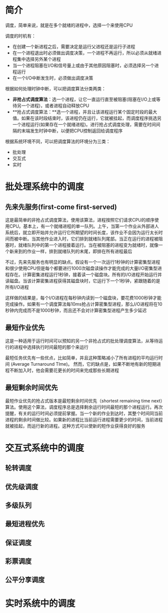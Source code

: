 # 简介

调度，简单来说，就是在多个就绪的进程中，选择一个来使用CPU

调度的时机有：

* 在创建一个新进程之后，需要决定是运行父进程还是运行子进程
* 在一个进程退出时必须做出调度决策，一个进程不再运行，所以必须从就绪进程集中选择另外某个进程
* 当一个进程阻塞在I/O和信号量上或由于其他原因阻塞时，必须选择另一个进程运行
* 在一个I/O中断发生时，必须做出调度决策

根据如何处理时钟中断，可以把调度算法分类两类：

* **非抢占式调度算法**：选一个进程，让它一直运行直至被阻塞(阻塞在I/O上或等待另一个进程)，或者进程自动释放CPU
* **抢占式调度算法：**选一个进程，并且让该进程运行某个固定时段的最大值。如果在该时段结束时，该进程仍在运行，它就被挂起，而调度程序挑选另一个进程运行(如果存在一个就绪进程)。进行抢占式调度处理，需要在时间间隔的末端发生时钟中断，以便把CPU控制返回给调度程序

根据系统环境不同，可以把调度算法的环境分为三类：

* 批处理
* 交互式
* 实时

# 批处理系统中的调度

## 先来先服务(first-come first-served)

这是最简单的非抢占式调度算法，使用该算法，进程按照它们请求CPU的顺序使用CPU。基本上，有一个就绪进程的单一队列。上午，当第一个作业从外部进人系统后，就立即开始并允许运行它所期望的时间长度，该作业不会因为运行太长时间而被中断。当其他作业进入时，它们排到就绪队列尾部。当正在运行的进程被阻塞时，就绪队列中的第一个进程接着运行。当在被阻塞的进程变为就绪时，就像一个新来到的作业一样，排到就绪队列的末尾，即排在所有进程最后

不过，先来先服务也有明显的缺点。假设有一个一次运行1秒钟的计算密集型进程和很少使用CPU但是每个都要进行1000次磁盘读操作才能完成的大量I/O密集型进程存在。计算密集进程运行1秒钟，接着读一个磁盘块。所有的I/O进程开始运行并读磁盘。当该计算密集进程获得其磁盘块时，它运行下一个1秒钟，紧跟随着的是所有I/O进程

这样做的结果是，每个I/O进程在每秒钟内读到一个磁盘块，要花费1000秒钟才能完成操作。如果有一个调度算法每10ms抢占计算密集型进程，那么I/O进程将在10秒钟内完成而不是1000秒钟，而且还不会对计算密集型进程产生多少延迟

## 最短作业优先

这是一种适用于运行时间可以预知的另一个非抢占式的批处理调度算法，从等待运行的进程中选择执行时间最短的那个来运行

最短任务优先有一些优点，比如简单，并且这种策略减小了所有进程的平均运行时间 (Average Turnaround TIme)。 然而，它的缺点是，如果不断地有新的短期进程不断加入时，他会需要花更长的时间来完成那些长期进程

## 最短剩余时间优先

最短作业优先的抢占式版本是最短剩余时间优先（shortest remaining time next）算法。使用这个算法，调度程序总是选择剩余运行时间最短的那个进程运行。再次提醒，有关的运行时间必须提前掌握。当一个新的作业到达时，其整个时间同当前进程的剩余时间做比较。如果新的进程比当前运行进程需要更少的时间，当前进程就被挂起，而运行新的进程。这种方式可以使新的短作业获得良好的服务

# 交互式系统中的调度

## 轮转调度

## 优先级调度

## 多级队列

## 最短进程优先

## 保证调度

## 彩票调度

## 公平分享调度

# 实时系统中的调度

